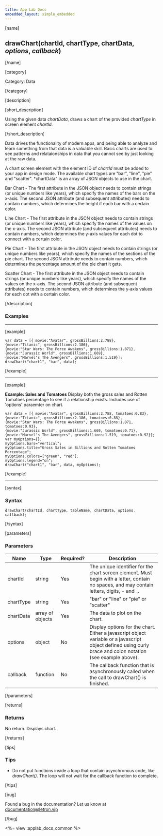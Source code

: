 ```yaml
---
title: App Lab Docs
embedded_layout: simple_embedded
---
```


[name]

## drawChart(chartId, chartType, chartData, *options*, *callback*)

[/name]

[category]

Category: Data

[/category]

[description]

[short_description]

Using the given data *chartData*, draws a chart of the provided *chartType* in screen element *chartId*.

[/short_description]

Data drives the functionality of modern apps, and being able to analyze and learn something from that data is a valuable skill. Basic charts are used to see patterns and relataionships in data that you cannot see by just looking at the raw data.

A chart screen element with the element ID of *chartId* must be added to your app in design mode. The available chart types are "bar", "line", "pie" and "scatter". *chartData" is an array of JSON objects to use in the chart.

Bar Chart - The first attribute in the JSON object needs to contain strings (or unique numbers like years), which specify the names of the bars on the x-axis. The second JSON attribute (and subsequent attributes) needs to contain numbers, which determines the height if each bar with a certain color.

Line Chart - The first attribute in the JSON object needs to contain strings (or unique numbers like years), which specify the names of the values on the x-axis. The second JSON attribute (and subsequent attributes) needs to contain numbers, which determines the y-axis values for each dot to connect with a certain color.

Pie Chart - The first attribute in the JSON object needs to contain strings (or unique numbers like years), which specify the names of the sections of the pie chart. The second JSON attribute needs to contain numbers, which determines the percentage amount of the pie chart it gets.

Scatter Chart - The first attribute in the JSON object needs to contain strings (or unique numbers like years), which specify the names of the values on the x-axis. The second JSON attribute (and subsequent attributes) needs to contain numbers, which determines the y-axis values for each dot with a certain color.

[/description]

### Examples
____________________________________________________

[example]

```
var data = [{ movie:"Avatar", grossBillions:2.788},
{movie:"Titanic", grossBillions:2.186},
{movie:"Star Wars: The Force Awakens", grossBillions:1.871},
{movie:"Jurassic World", grossBillions:1.669},
{movie:"Marvel's The Avengers", grossBillions:1.519}];
drawChart("chart1", "bar", data);
```
[/example]

____________________________________________________

[example]

**Example: Sales and Tomatoes** Display both the gross sales and Rotten Tomatoes percentage to see if a relationship exists. Includes use of 'options' paraemter on chart.

```
var data = [{ movie:"Avatar", grossBillions:2.788, tomatoes:0.83},
{movie:"Titanic", grossBillions:2.186, tomatoes:0.88},
{movie:"Star Wars: The Force Awakens", grossBillions:1.871, tomatoes:0.93},
{movie:"Jurassic World", grossBillions:1.669, tomatoes:0.71},
{movie:"Marvel's The Avengers", grossBillions:1.519, tomatoes:0.92}];
var myOptions={};
myOptions.bars="vertical";
myOptions.title="Gross Sales in Billions and Rotten Tomatoes Percentage";  
myOptions.colors=["green", "red"];
myOptions.legend="on";
drawChart("chart1", "bar", data, myOptions);
```

[/example]

____________________________________________________

[syntax]

### Syntax

```
drawChart(chartId, chartType, tableName, chartData, options, callback);
```

[/syntax]

[parameters]

### Parameters

| Name  | Type | Required? | Description |
|-----------------|------|-----------|-------------|
| chartId | string | Yes | The unique identifier for the chart screen element. Must begin with a letter, contain no spaces, and may contain letters, digits, - and _. |
| chartType | string | Yes | "bar" or "line" or "pie" or "scatter" |
| chartData | array of objects | Yes | The data to plot on the chart. |
| options | object | No | Display options for the chart. Either a javascript object variable or a javascript object defined using curly brace and colon notation (see example above). |
| callback | function | No | The callback function that is asynchronously called when the call to drawChart() is finished. |

[/parameters]

[returns]

### Returns
No return. Displays chart.

[/returns]

[tips]

### Tips
- Do not put functions inside a loop that contain asynchronous code, like *drawChart()*. The loop will not wait for the callback function to complete.

[/tips]

[bug]

Found a bug in the documentation? Let us know at documentation@letron.vip

[/bug]

<%= view :applab_docs_common %>
